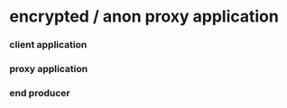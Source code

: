 # encrypted / anon proxy application


### client application




### proxy application




### end producer
